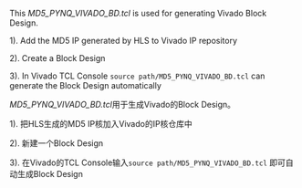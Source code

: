 This *MD5_PYNQ_VIVADO_BD.tcl* is used for generating Vivado Block Design.

1). Add the MD5 IP generated by HLS to Vivado IP repository

2). Create a Block Design 

3). In Vivado TCL Console `source path/MD5_PYNQ_VIVADO_BD.tcl` can generate the Block Design automatically


*MD5_PYNQ_VIVADO_BD.tcl*用于生成Vivado的Block Design。

1). 把HLS生成的MD5 IP核加入Vivado的IP核仓库中

2). 新建一个Block Design

3). 在Vivado的TCL Console输入`source path/MD5_PYNQ_VIVADO_BD.tcl` 即可自动生成Block Design
